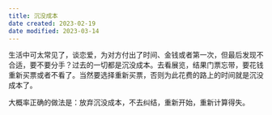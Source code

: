 ```yaml
---
title: 沉没成本
date created: 2023-02-19
date modified: 2023-03-14
---
```


生活中可太常见了，谈恋爱，为对方付出了时间、金钱或者第一次，但最后发现不合适，要不要分手？过去的一切都是沉没成本。去看展览，结果门票忘带，要花钱重新买票或者不看了。当然要选择重新买票，否则为此花费的路上的时间就是沉没成本了。

大概率正确的做法是：放弃沉没成本，不去纠结，重新开始，重新计算得失。
